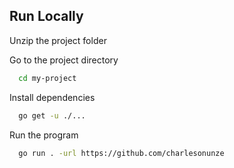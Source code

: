 ## Run Locally

Unzip the project folder

Go to the project directory

```bash
  cd my-project
```

Install dependencies

```bash
  go get -u ./...
```

Run the program

```bash
  go run . -url https://github.com/charlesonunze
```
